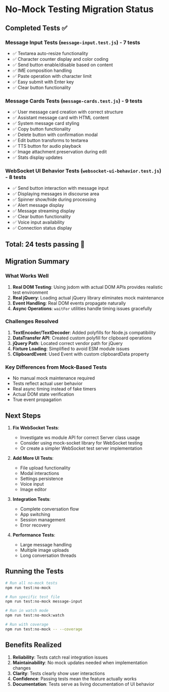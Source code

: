 # No-Mock Testing Migration Status

## Completed Tests ✅

### Message Input Tests (`message-input.test.js`) - 7 tests
- ✅ Textarea auto-resize functionality
- ✅ Character counter display and color coding
- ✅ Send button enable/disable based on content
- ✅ IME composition handling
- ✅ Paste operation with character limit
- ✅ Easy submit with Enter key
- ✅ Clear button functionality

### Message Cards Tests (`message-cards.test.js`) - 9 tests
- ✅ User message card creation with correct structure
- ✅ Assistant message card with HTML content
- ✅ System message card styling
- ✅ Copy button functionality
- ✅ Delete button with confirmation modal
- ✅ Edit button transforms to textarea
- ✅ TTS button for audio playback
- ✅ Image attachment preservation during edit
- ✅ Stats display updates

### WebSocket UI Behavior Tests (`websocket-ui-behavior.test.js`) - 8 tests
- ✅ Send button interaction with message input
- ✅ Displaying messages in discourse area
- ✅ Spinner show/hide during processing
- ✅ Alert message display
- ✅ Message streaming display
- ✅ Clear button functionality
- ✅ Voice input availability
- ✅ Connection status display

## Total: 24 tests passing 🎉

## Migration Summary

### What Works Well
1. **Real DOM Testing**: Using jsdom with actual DOM APIs provides realistic test environment
2. **Real jQuery**: Loading actual jQuery library eliminates mock maintenance
3. **Event Handling**: Real DOM events propagate naturally
4. **Async Operations**: `waitFor` utilities handle timing issues gracefully

### Challenges Resolved
1. **TextEncoder/TextDecoder**: Added polyfills for Node.js compatibility
2. **DataTransfer API**: Created custom polyfill for clipboard operations
3. **jQuery Path**: Located correct vendor path for jQuery
4. **Fixture Loading**: Simplified to avoid ESM module issues
5. **ClipboardEvent**: Used Event with custom clipboardData property

### Key Differences from Mock-Based Tests
- No manual mock maintenance required
- Tests reflect actual user behavior
- Real async timing instead of fake timers
- Actual DOM state verification
- True event propagation

## Next Steps

1. **Fix WebSocket Tests**: 
   - Investigate ws module API for correct Server class usage
   - Consider using mock-socket library for WebSocket testing
   - Or create a simpler WebSocket test server implementation

2. **Add More UI Tests**:
   - File upload functionality
   - Modal interactions
   - Settings persistence
   - Voice input
   - Image editor

3. **Integration Tests**:
   - Complete conversation flow
   - App switching
   - Session management
   - Error recovery

4. **Performance Tests**:
   - Large message handling
   - Multiple image uploads
   - Long conversation threads

## Running the Tests

```bash
# Run all no-mock tests
npm run test:no-mock

# Run specific test file
npm run test:no-mock message-input

# Run in watch mode
npm run test:no-mock:watch

# Run with coverage
npm run test:no-mock -- --coverage
```

## Benefits Realized

1. **Reliability**: Tests catch real integration issues
2. **Maintainability**: No mock updates needed when implementation changes
3. **Clarity**: Tests clearly show user interactions
4. **Confidence**: Passing tests mean the feature actually works
5. **Documentation**: Tests serve as living documentation of UI behavior